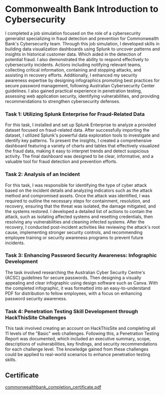 # Commonwealth Bank Introduction to Cybersecurity

I completed a job simulation focused on the role of a cybersecurity generalist specializing in fraud detection and prevention for Commonwealth Bank's Cybersecurity team. Through this job simulation, I developed skills in building data visualization dashboards using Splunk to uncover patterns and insights in historical customer data. Which aided in the detection of potential fraud. I also demonstrated the ability to respond effectively to cybersecurity incidents. Actions including notifying relevant teams, collecting critical information, containing and stopping attacks, and assisting in recovery efforts. Additionally, I enhanced my security awareness expertise by designing infographics promoting best practices for secure password management, following Australian Cybersecurity Center guidelines. I also gained practical experience in penetration testing, assessing web application security, identifying vulnerabilities, and providing recommendations to strengthen cybersecurity defenses.

### Task 1: Utilizing Splunk Enterprise for Fraud-Related Data

For this task, I installed and set up Splunk Enterprise to analyze a provided dataset focused on fraud-related data. After successfully importing the dataset, I utilized Splunk's powerful data exploration tools to investigate and identify key patterns. To present the insights, I created a comprehensive dashboard featuring a variety of charts and tables that effectively visualized the fraud data, making it easy to interpret trends and detect suspicious activity. The final dashboard was designed to be clear, informative, and a valuable tool for fraud detection and prevention efforts.

### Task 2: Analysis of an Incident

For this task, I was responsible for identifying the type of cyber attack based on the incident details and analyzing indicators such as the attack method and compromised assets. Once the attack was identified, I was required to outline the necessary steps for containment, resolution, and recovery, ensuring that the threat was isolated, the damage mitigated, and the systems restored. I developed a detailed list of actions to contain the attack, such as isolating affected systems and resetting credentials, then resolving any vulnerabilities and cleaning infected systems. After the recovery, I conducted post-incident activities like reviewing the attack's root cause, implementing stronger security controls, and recommending employee training or security awareness programs to prevent future incidents.


### Task 3: Enhancing Password Security Awareness: Infographic Development

The task involved researching the Australian Cyber Security Centre's (ACSC) guidelines for secure passwords. Then designing a visually appealing and clear infographic using design software such as Canva. With the completed infographic, it was formatted into an easy-to-understand PDF for distribution to fellow employees, with a focus on enhancing password security awareness.


### Task 4: Penetration Testing Skill Development through HackThisSite Challenges

This task involved creating an account on HackThisSite and completing all 11 levels of the "Basic" web challenges. Following this, a Penetration Testing Report was documented, which included an executive summary, scope, descriptions of vulnerabilities, key findings, and security recommendations for each challenge level. The knowledge gained from these challenges could be applied to real-world scenarios to enhance penetration testing skills.

## Certificate
[commonwealthbank_completion_certificate.pdf](https://github.com/user-attachments/files/18050532/commonwealthbank_completion_certificate.pdf)


